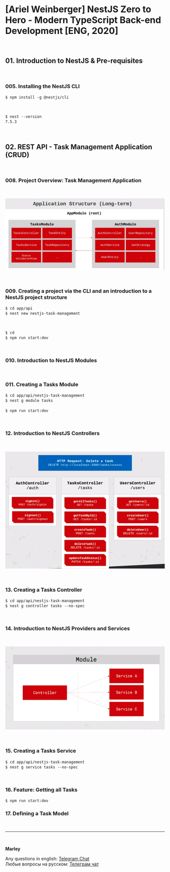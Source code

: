 # [Ariel Weinberger] NestJS Zero to Hero - Modern TypeScript Back-end Development [ENG, 2020]

<br/>

## 01. Introduction to NestJS & Pre-requisites

<br/>

### 005. Installing the NestJS CLI

    $ npm install -g @nestjs/cli

<br/>

    $ nest --version
    7.5.3


<br/>

## 02. REST API - Task Management Application (CRUD)

<br/>

### 008. Project Overview: Task Management Application

<br/>

![Application](/img/pic-m01-p01.png?raw=true)

<br/>

### 009. Creating a project via the CLI and an introduction to a NestJS project structure

    $ cd app/api
    $ nest new nestjs-task-management

<br/>

    $ cd 
    $ npm run start:dev

<br/>

### 010. Introduction to NestJS Modules

<br/>

### 011. Creating a Tasks Module

    $ cd app/api/nestjs-task-management
    $ nest g module tasks

    $ npm run start:dev


<br/>

### 12. Introduction to NestJS Controllers

<br/>

![Application](/img/pic-m01-p02.png?raw=true)

<br/>

### 13. Creating a Tasks Controller

    $ cd app/api/nestjs-task-management
    $ nest g controller tasks --no-spec


<br/>

### 14. Introduction to NestJS Providers and Services


<br/>

![Application](/img/pic-m01-p03.png?raw=true)


<br/>

### 15. Creating a Tasks Service

    $ cd app/api/nestjs-task-management
    $ nest g service tasks --no-spec

<br/>

### 16. Feature: Getting all Tasks


    $ npm run start:dev

### 17. Defining a Task Model

<br/>

---

<br/>

**Marley**

Any questions in english: <a href="https://jsdev.org/chat/">Telegram Chat</a>  
Любые вопросы на русском: <a href="https://jsdev.ru/chat/">Телеграм чат</a>